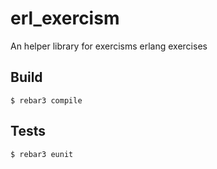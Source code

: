 erl_exercism
============

An helper library for exercisms erlang exercises

Build
-----

```
$ rebar3 compile
```

Tests
-----

```
$ rebar3 eunit
```
